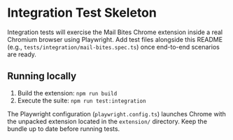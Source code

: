 # Integration Test Skeleton

Integration tests will exercise the Mail Bites Chrome extension inside a real Chromium browser using Playwright. Add test files alongside this README (e.g., `tests/integration/mail-bites.spec.ts`) once end-to-end scenarios are ready.

## Running locally
1. Build the extension: `npm run build`
2. Execute the suite: `npm run test:integration`

The Playwright configuration (`playwright.config.ts`) launches Chrome with the unpacked extension located in the `extension/` directory. Keep the bundle up to date before running tests.
